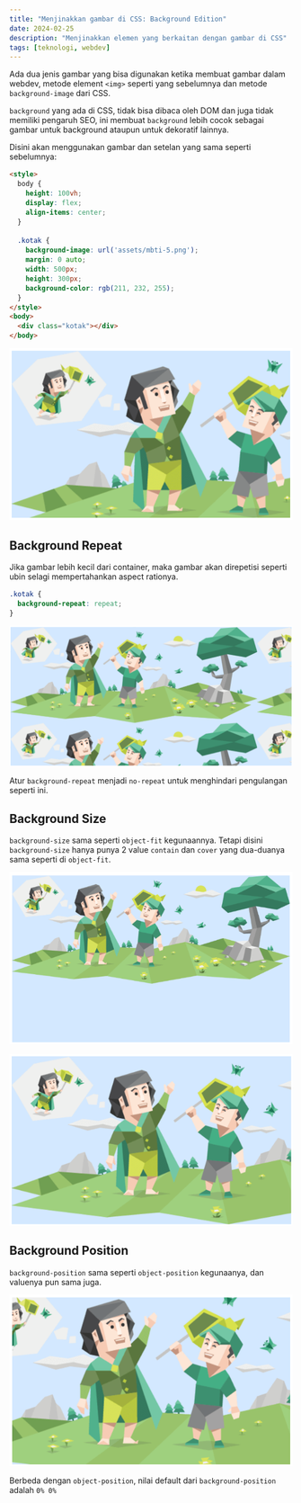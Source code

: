 ```yaml
---
title: "Menjinakkan gambar di CSS: Background Edition"
date: 2024-02-25
description: "Menjinakkan elemen yang berkaitan dengan gambar di CSS"
tags: [teknologi, webdev]
---
```


Ada dua jenis gambar yang bisa digunakan ketika membuat gambar dalam webdev, metode element `<img>` seperti yang sebelumnya dan metode `background-image` dari CSS.

`background` yang ada di CSS, tidak bisa dibaca oleh DOM dan juga tidak memiliki pengaruh SEO, ini membuat `background` lebih cocok sebagai gambar untuk background ataupun untuk dekoratif lainnya.

Disini akan menggunakan gambar dan setelan yang sama seperti sebelumnya:

```html
<style>
  body {
    height: 100vh;
    display: flex;
    align-items: center;
  }

  .kotak {
    background-image: url('assets/mbti-5.png');
    margin: 0 auto;
    width: 500px;
    height: 300px;
    background-color: rgb(211, 232, 255);
  }
</style>
<body>
  <div class="kotak"></div>
</body>
```

![Cover](img/img01.png "Gambar dicrop")

## Background Repeat

Jika gambar lebih kecil dari container, maka gambar akan direpetisi seperti ubin selagi mempertahankan aspect rationya.

```css
.kotak {
  background-repeat: repeat;
}
```

![Repeat](img/img02.png "Gambar diulang seperti ubin")

Atur `background-repeat` menjadi `no-repeat` untuk menghindari pengulangan seperti ini.

## Background Size

`background-size` sama seperti `object-fit` kegunaannya. Tetapi disini `background-size` hanya punya 2 value `contain` dan `cover` yang dua-duanya sama seperti di `object-fit`.

![bg-size1](img/img03.png "`background-size: contain`")

![bg-size2](img/img04.png "`background-size: cover`")

## Background Position

`background-position` sama seperti `object-position` kegunaanya, dan valuenya pun sama juga.

![bg-size2](img/img05.png "`background-position: 20%`, tidak perlu `center` karena sudah default jika hanya satu value diisi")

Berbeda dengan `object-position`, nilai default dari `background-position` adalah `0% 0%`